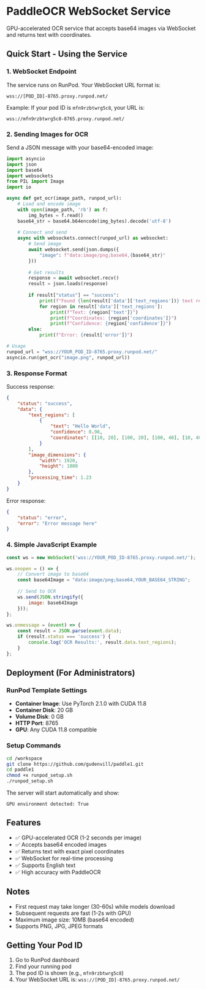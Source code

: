 # PaddleOCR WebSocket Service

GPU-accelerated OCR service that accepts base64 images via WebSocket and returns text with coordinates.

## Quick Start - Using the Service

### 1. WebSocket Endpoint

The service runs on RunPod. Your WebSocket URL format is:
```
wss://[POD_ID]-8765.proxy.runpod.net/
```

Example: If your pod ID is `mfn9rzbtwrg5c8`, your URL is:
```
wss://mfn9rzbtwrg5c8-8765.proxy.runpod.net/
```

### 2. Sending Images for OCR

Send a JSON message with your base64-encoded image:

```python
import asyncio
import json
import base64
import websockets
from PIL import Image
import io

async def get_ocr(image_path, runpod_url):
    # Load and encode image
    with open(image_path, 'rb') as f:
        img_bytes = f.read()
    base64_str = base64.b64encode(img_bytes).decode('utf-8')
    
    # Connect and send
    async with websockets.connect(runpod_url) as websocket:
        # Send image
        await websocket.send(json.dumps({
            "image": f"data:image/png;base64,{base64_str}"
        }))
        
        # Get results
        response = await websocket.recv()
        result = json.loads(response)
        
        if result["status"] == "success":
            print(f"Found {len(result['data']['text_regions'])} text regions")
            for region in result['data']['text_regions']:
                print(f"Text: {region['text']}")
                print(f"Coordinates: {region['coordinates']}")
                print(f"Confidence: {region['confidence']}")
        else:
            print(f"Error: {result['error']}")

# Usage
runpod_url = "wss://YOUR_POD_ID-8765.proxy.runpod.net/"
asyncio.run(get_ocr("image.png", runpod_url))
```

### 3. Response Format

Success response:
```json
{
    "status": "success",
    "data": {
        "text_regions": [
            {
                "text": "Hello World",
                "confidence": 0.98,
                "coordinates": [[10, 20], [100, 20], [100, 40], [10, 40]]
            }
        ],
        "image_dimensions": {
            "width": 1920,
            "height": 1080
        },
        "processing_time": 1.23
    }
}
```

Error response:
```json
{
    "status": "error",
    "error": "Error message here"
}
```

### 4. Simple JavaScript Example

```javascript
const ws = new WebSocket('wss://YOUR_POD_ID-8765.proxy.runpod.net/');

ws.onopen = () => {
    // Convert image to base64
    const base64Image = "data:image/png;base64,YOUR_BASE64_STRING";
    
    // Send to OCR
    ws.send(JSON.stringify({
        image: base64Image
    }));
};

ws.onmessage = (event) => {
    const result = JSON.parse(event.data);
    if (result.status === 'success') {
        console.log('OCR Results:', result.data.text_regions);
    }
};
```

## Deployment (For Administrators)

### RunPod Template Settings
- **Container Image**: Use PyTorch 2.1.0 with CUDA 11.8
- **Container Disk**: 20 GB
- **Volume Disk**: 0 GB
- **HTTP Port**: 8765
- **GPU**: Any CUDA 11.8 compatible

### Setup Commands
```bash
cd /workspace
git clone https://github.com/gudenvill/paddle1.git
cd paddle1
chmod +x runpod_setup.sh
./runpod_setup.sh
```

The server will start automatically and show:
```
GPU environment detected: True
```

## Features

- ✅ GPU-accelerated OCR (1-2 seconds per image)
- ✅ Accepts base64 encoded images
- ✅ Returns text with exact pixel coordinates
- ✅ WebSocket for real-time processing
- ✅ Supports English text
- ✅ High accuracy with PaddleOCR

## Notes

- First request may take longer (30-60s) while models download
- Subsequent requests are fast (1-2s with GPU)
- Maximum image size: 10MB (base64 encoded)
- Supports PNG, JPG, JPEG formats

## Getting Your Pod ID

1. Go to RunPod dashboard
2. Find your running pod
3. The pod ID is shown (e.g., `mfn9rzbtwrg5c8`)
4. Your WebSocket URL is: `wss://[POD_ID]-8765.proxy.runpod.net/`